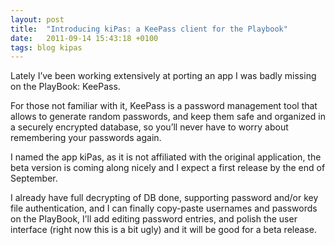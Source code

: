 ```yaml
---
layout: post
title:  "Introducing kiPas: a KeePass client for the Playbook"
date:   2011-09-14 15:43:18 +0100
tags: blog kipas
---
```

Lately I’ve been working extensively at porting an app I was badly missing on the PlayBook: KeePass.

For those not familiar with it, KeePass is a password management tool that allows to generate random passwords, and keep them safe and organized in a securely encrypted database, so you’ll never have to worry about remembering your passwords again.

<!--more-->

I named the app kiPas, as it is not affiliated with the original application, the beta version is coming along nicely and I expect a first release by the end of September.

I already have full decrypting of DB done, supporting password and/or key file authentication, and I can finally copy-paste usernames and passwords on the PlayBook, I’ll add editing password entries, and polish the user interface (right now this is a bit ugly) and it will be good for a beta release.